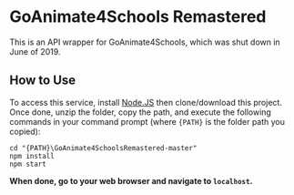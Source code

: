 # GoAnimate4Schools Remastered
This is an API wrapper for GoAnimate4Schools, which was shut down in June of 2019.
## How to Use
To access this service, install [Node.JS](https://nodejs.org/en/) then clone/download this project.	Once done, unzip the folder, copy the path, and execute the following commands in your command prompt (where `{PATH}` is the folder path you copied):
```console
cd "{PATH}\GoAnimate4SchoolsRemastered-master"
npm install
npm start
```
**When done, go to your web browser and navigate to `localhost`.**
